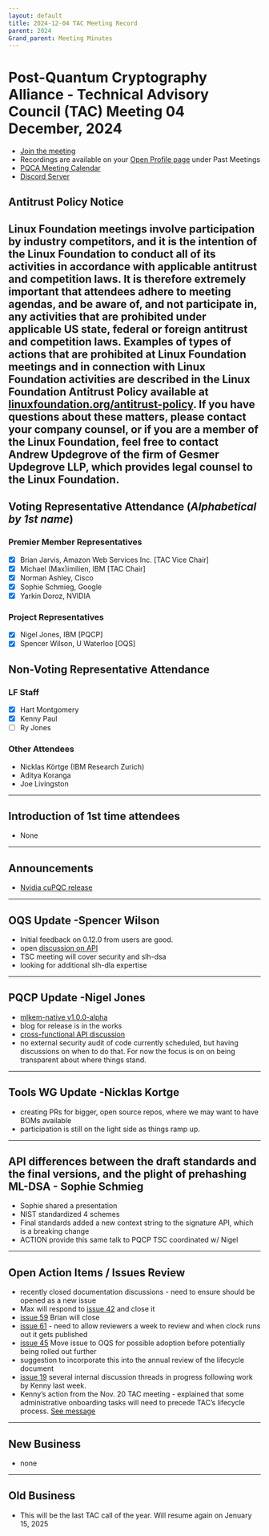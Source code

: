 ```yaml
---
layout: default
title: 2024-12-04 TAC Meeting Record
parent: 2024
Grand_parent: Meeting Minutes
---
```

# Post-Quantum Cryptography Alliance - Technical Advisory Council (TAC) Meeting 04 December, 2024
* [Join the meeting](https://zoom-lfx.platform.linuxfoundation.org/meeting/98559442147?password=5e9d28b7-97d4-4628-9087-5f359dbf3d80)
* Recordings are available on your [Open Profile page](https://openprofile.dev/my-meetings) under Past Meetings
* [PQCA Meeting Calendar](https://pqca.org/calendar/)
* [Discord Server](https://discord.gg/pqca)

## Antitrust Policy Notice
Linux Foundation meetings involve participation by industry competitors, and it is the intention of the Linux Foundation to conduct all of its activities in accordance with applicable antitrust and competition laws. It is therefore extremely important that attendees adhere to meeting agendas, and be aware of, and not participate in, any activities that are prohibited under applicable US state, federal or foreign antitrust and competition laws.
Examples of types of actions that are prohibited at Linux Foundation meetings and in connection with Linux Foundation activities are described in the Linux Foundation Antitrust Policy available at [linuxfoundation.org/antitrust-policy](linuxfoundation.org/antitrust-policy). If you have questions about these matters, please contact your company counsel, or if you are a member of the Linux Foundation, feel free to contact Andrew Updegrove of the firm of Gesmer Updegrove LLP, which provides legal counsel to the Linux Foundation.
---
## Voting Representative Attendance (_Alphabetical by 1st name_)
### Premier Member Representatives
* [x] Brian Jarvis, Amazon Web Services Inc. [TAC Vice Chair]
* [x] Michael (Max)imilien, IBM [TAC Chair]
* [x] Norman Ashley, Cisco
* [x] Sophie Schmieg, Google
* [x] Yarkin Doroz, NVIDIA

 ### Project Representatives
* [x] Nigel Jones, IBM [PQCP]
* [x] Spencer Wilson, U Waterloo [OQS]

## Non-Voting Representative Attendance
### LF Staff 
* [x] Hart Montgomery
* [x] Kenny Paul
* [ ] Ry Jones
### Other Attendees
* Nicklas Körtge (IBM Research Zurich)
* Aditya Koranga
* Joe Livingston
---
## Introduction of 1st time attendees
* None

---
## Announcements
* [Nvidia cuPQC release](https://developer.nvidia.com/cupqc)

---
## OQS Update -Spencer Wilson
* Initial feedback on 0.12.0 from users are good.
* open [discussion on API](https://github.com/open-quantum-safe/liboqs/issues/2001)
* TSC meeting will cover security and slh-dsa 
* looking for additional slh-dla expertise
 
---
## PQCP Update -Nigel Jones
* [mlkem-native v1.0.0-alpha](https://github.com/pq-code-package/mlkem-native/releases/tag/v1.0.0-alpha) 
* blog for release is in the works
* [cross-functional API discussion](https://github.com/pq-code-package/tsc/issues/4) 
* no external security audit of code currently scheduled, but having discussions on when to do that. For now the focus is on on being transparent about where things stand. 

---
## Tools WG Update -Nicklas Kortge
* creating PRs for bigger, open source repos, where we may want to have BOMs available
*  participation is still on the light side as things ramp up.
---

## API differences between the draft standards and the final versions, and the plight of prehashing ML-DSA - Sophie Schmieg
* Sophie shared a presentation 
* NIST standardized 4 schemes
* Final standards added a new context string to the signature API, which is a breaking change
* ACTION provide this same talk to PQCP TSC coordinated w/ Nigel

---
## Open Action Items / Issues Review
* recently closed documentation discussions - need to ensure should be opened as a new issue
* Max will respond to [issue 42](https://github.com/PQCA/TAC/issues/42) and close it
* [issue 59](https://github.com/PQCA/TAC/issues/59) Brian will close
* [issue 61](https://github.com/PQCA/TAC/issues/61)  - need to allow reviewers a week to review and when clock runs out it gets published 
* [issue 45](https://github.com/PQCA/TAC/issues/45) Move issue to OQS for possible adoption before potentially being rolled out further
* suggestion to incorporate this into the annual review of the lifecycle document  
* [issue 19](https://github.com/PQCA/TAC/issues/19) several internal discussion threads in progress following work by Kenny last week.
* Kenny’s action from the Nov. 20 TAC meeting - explained that some administrative onboarding tasks will need to precede TAC’s lifecycle process. [See message](https://lists.pqca.org/g/TAC/message/68) 

---
## New Business
* none
---
## Old Business
* This will be the last TAC call of the year. Will resume again on Jenuary 15, 2025
